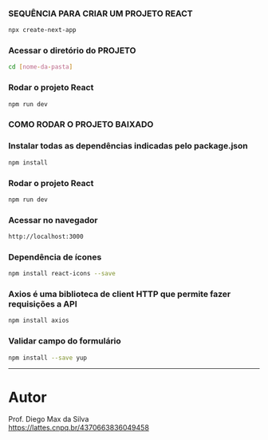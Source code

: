 ### SEQUÊNCIA PARA CRIAR UM PROJETO REACT
```bash
npx create-next-app
```

### Acessar o diretório do PROJETO
```bash
cd [nome-da-pasta]
```

### Rodar o projeto React
```bash
npm run dev
```

### COMO RODAR O PROJETO BAIXADO
### Instalar todas as dependências indicadas pelo package.json
```bash
npm install
```

### Rodar o projeto React
```bash
npm run dev
```

### Acessar no navegador
```bash
http://localhost:3000
```

### Dependência de ícones
```bash
npm install react-icons --save
```

### Axios é uma biblioteca de client HTTP que permite fazer requisições a API
```bash
npm install axios
```

### Validar campo do formulário
```bash
npm install --save yup
```

<hr>

# Autor

Prof. Diego Max da Silva<br>
https://lattes.cnpq.br/4370663836049458